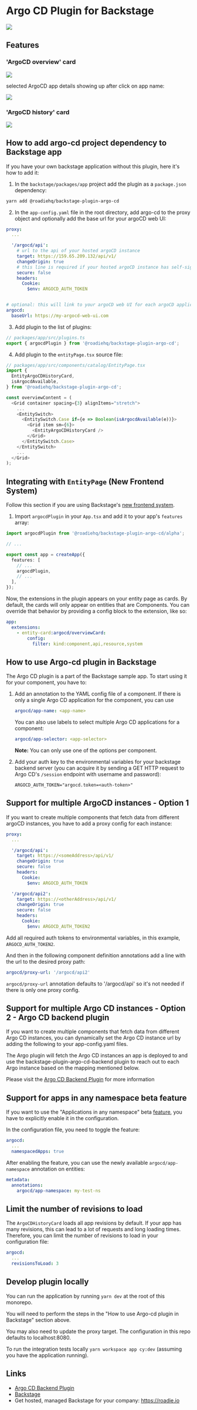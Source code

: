 # Argo CD Plugin for Backstage

![](./docs/argo-cd-plugin.webp)

## Features

### 'ArgoCD overview' card

![](./docs/argo-cd-plugin-overview-card.png)

selected ArgoCD app details showing up after click on app name:

![](./docs/argo-cd-plugin-overview-card-details.png)

### 'ArgoCD history' card

![](./docs/argo-cd-plugin-history-card.png)

## How to add argo-cd project dependency to Backstage app

If you have your own backstage application without this plugin, here it's how to add it:

1. In the `backstage/packages/app` project add the plugin as a `package.json` dependency:

```bash
yarn add @roadiehq/backstage-plugin-argo-cd
```

2. In the `app-config.yaml` file in the root directory, add argo-cd to the proxy object and optionally add the base url for your argoCD web UI:

```yml
proxy:
  ...

  '/argocd/api':
    # url to the api of your hosted argoCD instance
    target: https://159.65.209.132/api/v1/
    changeOrigin: true
    # this line is required if your hosted argoCD instance has self-signed certificate
    secure: false
    headers:
      Cookie:
        $env: ARGOCD_AUTH_TOKEN


# optional: this will link to your argoCD web UI for each argoCD application
argocd:
  baseUrl: https://my-argocd-web-ui.com
```

3. Add plugin to the list of plugins:

```ts
// packages/app/src/plugins.ts
export { argocdPlugin } from '@roadiehq/backstage-plugin-argo-cd';
```

4. Add plugin to the `entityPage.tsx` source file:

```ts
// packages/app/src/components/catalog/EntityPage.tsx
import {
  EntityArgoCDHistoryCard,
  isArgocdAvailable,
} from '@roadiehq/backstage-plugin-argo-cd';

const overviewContent = (
  <Grid container spacing={3} alignItems="stretch">
    ...
    <EntitySwitch>
      <EntitySwitch.Case if={e => Boolean(isArgocdAvailable(e))}>
        <Grid item sm={6}>
          <EntityArgoCDHistoryCard />
        </Grid>
      </EntitySwitch.Case>
    </EntitySwitch>
    ...
  </Grid>
);
```

## Integrating with `EntityPage` (New Frontend System)

Follow this section if you are using Backstage's [new frontend system](https://backstage.io/docs/frontend-system/).

1. Import `argocdPlugin` in your `App.tsx` and add it to your app's `features` array:

```typescript
import argocdPlugin from '@roadiehq/backstage-plugin-argo-cd/alpha';

// ...

export const app = createApp({
  features: [
    // ...
    argocdPlugin,
    // ...
  ],
});
```

Now, the extensions in the plugin appears on your entity page as cards.
By default, the cards will only appear on entities that are Components. You can override that behavior by providing a config block to the extension, like so:

```yaml
app:
  extensions:
    - entity-card:argocd/overviewCard:
        config:
          filter: kind:component,api,resource,system
```

## How to use Argo-cd plugin in Backstage

The Argo CD plugin is a part of the Backstage sample app. To start using it for your component, you have to:

1. Add an annotation to the YAML config file of a component. If there is only a single Argo CD application for the component, you can use

   ```yml
   argocd/app-name: <app-name>
   ```

   You can also use labels to select multiple Argo CD applications for a component:

   ```yml
   argocd/app-selector: <app-selector>
   ```

   **Note:** You can only use one of the options per component.

2. Add your auth key to the environmental variables for your backstage backend server (you can acquire it by sending a GET HTTP request to Argo CD's `/session` endpoint with username and password):
   ```
   ARGOCD_AUTH_TOKEN="argocd.token=<auth-token>"
   ```

## Support for multiple ArgoCD instances - Option 1

If you want to create multiple components that fetch data from different argoCD instances, you have to add a proxy config for each instance:

```yml
proxy:
  ...

  '/argocd/api':
    target: https://<someAddress>/api/v1/
    changeOrigin: true
    secure: false
    headers:
      Cookie:
        $env: ARGOCD_AUTH_TOKEN

  '/argocd/api2':
    target: https://<otherAddress>/api/v1/
    changeOrigin: true
    secure: false
    headers:
      Cookie:
        $env: ARGOCD_AUTH_TOKEN2
```

Add all required auth tokens to environmental variables, in this example, `ARGOCD_AUTH_TOKEN2`.

And then in the following component definition annotations add a line with the url to the desired proxy path:

```yml
argocd/proxy-url: '/argocd/api2'
```

`argocd/proxy-url` annotation defaults to '/argocd/api' so it's not needed if there is only one proxy config.

## Support for multiple Argo CD instances - Option 2 - Argo CD backend plugin

If you want to create multiple components that fetch data from different Argo CD instances, you can dynamically set the Argo CD instance url by adding the following to your app-config.yaml files.

The Argo plugin will fetch the Argo CD instances an app is deployed to and use the backstage-plugin-argo-cd-backend plugin to reach out to each Argo instance based on the mapping mentioned below.

Please visit the [Argo CD Backend Plugin](https://www.npmjs.com/package/@roadiehq/backstage-plugin-argo-cd-backend) for more information

## Support for apps in any namespace beta feature

If you want to use the "Applications in any namespace" beta [feature](https://argo-cd.readthedocs.io/en/stable/operator-manual/app-any-namespace/), you have to explicitly enable it in the configuration.

In the configuration file, you need to toggle the feature:

```yaml
argocd:
  ...
  namespacedApps: true
```

After enabling the feature, you can use the newly available `argocd/app-namespace` annotation on entities:

```yaml
metadata:
  annotations:
    argocd/app-namespace: my-test-ns
```

## Limit the number of revisions to load

The `ArgoCDHistoryCard` loads all app revisions by default. If your app has many revisions, this can lead to a lot of requests and long loading times. Therefore, you can limit the number of revisions to load in your configuration file:

```yaml
argocd:
  ...
  revisionsToLoad: 3
```

## Develop plugin locally

You can run the application by running `yarn dev` at the root of this monorepo.

You will need to perform the steps in the "How to use Argo-cd plugin in Backstage" section above.

You may also need to update the proxy target. The configuration in this repo defaults to localhost:8080.

To run the integration tests locally `yarn workspace app cy:dev` (assuming you have the application running).

## Links

- [Argo CD Backend Plugin](https://www.npmjs.com/package/@roadiehq/backstage-plugin-argo-cd-backend)
- [Backstage](https://backstage.io)
- Get hosted, managed Backstage for your company: https://roadie.io
